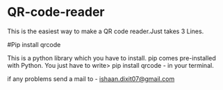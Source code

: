 # QR-code-reader

This is the easiest way to make a QR code reader.Just takes 3 Lines.

#Pip install qrcode

This is a python library which you have to install.
pip comes pre-installed with Python.
You just have to write> pip install qrcode  -  in your terminal.

if any problems send a mail to - ishaan.dixit07@gmail.com
